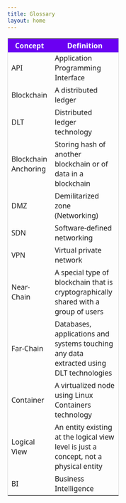 ```yaml
---
title: Glossary
layout: home
---
```

<html>

<head>
    <title>table</title>
</head>
<style>
    table {
        font-family: system-ui, -apple-system, BlinkMacSystemFont, "Segoe UI", Roboto, "Helvetica Neue", Arial, sans-serif;
        border-collapse: collapse;
        width: 50%;
          border: 1px solid #dddddd;
    }

    td,
    th {
        border: 1px solid #dddddd;
        text-align: left;
        padding: 8px;
    }
    

</style>

<body>
    <table>
        <tr bgcolor="#6b00f2" style="color:#ffffff" >
            <th>Concept</th>
            <th>Definition</th>
        </tr>
        <tr>
            <td>API</th>
            <td>Application Programming Interface</th>
        </tr>
        <tr>
            <td>Blockchain</th>
            <td>A distributed ledger</th>
        </tr>
        <tr>
            <td>DLT</th>
            <td>Distributed ledger technology</th>
        </tr>
        <tr>
            <td>Blockchain Anchoring</th>
            <td>Storing hash of another blockchain or of data in a blockchain</th>
        </tr>
        <tr>
            <td>DMZ</th>
            <td>Demilitarized zone (Networking)</th>
        </tr>
        <tr>
            <td>SDN</th>
            <td>Software-defined networking</th>
        </tr>
        <tr>
            <td>VPN</th>
            <td>Virtual private network</th>
        </tr>
        <tr>
            <td>Near-Chain</th>
            <td>A special type of blockchain that is cryptographically shared with a group of users</td>
        </tr>
        <tr>
            <td>Far-Chain</th>
            <td>Databases, applications and systems touching any data extracted using DLT technologies</th>
        </tr>
        <tr>
            <td>Container</td>
            <td>A virtualized node using Linux Containers technology</td>
        </tr>
        <tr>
            <td>Logical View</td>
            <td>An entity existing at the logical view level is just a concept, not a physical entity</td>
        </tr>
        <tr>
            <td>BI</td>
            <td>Business Intelligence</td>
        </tr>
    </table>
</body>

</html>

